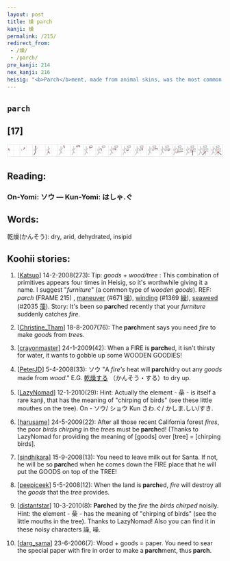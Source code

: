 ```yaml
---
layout: post
title: 燥 parch
kanji: 燥
permalink: /215/
redirect_from:
 - /燥/
 - /parch/
pre_kanji: 214
nex_kanji: 216
heisig: "<b>Parch</b>ment, made from animal skins, was the most common form of writing material used until the beginning of the nineteenth century. When paper took over, a method was devised to make artificial <b>parch</b>ment from <i>wood</i> pulp. The <i>fire</i> at the left and in the &quot;strong&quot; position serves to remind us of the root word, &quot;<b>parch</b>,&quot; since nothing dries, puckers, wrinkles, and scorches quite like <i>fire</i>. And here is how we put it all together. Take a sheet of paper (a &quot;<i>wood-good</i>,&quot;), wet it, and hold it over a <i>hearth</i> in your mind's eye. Now watch as it <b>parches</b> the paper, leaving it with a strange and bumpy surface resembling <b>parch</b>ment."
---
```


## `parch`

## [17]

<div class="stroke"><img src="../images/E787A5.png" /></div>

## Reading:

### On-Yomi: ソウ &mdash; Kun-Yomi: はしゃ.ぐ

## Words:

乾燥(かんそう): dry, arid, dehydrated, insipid

## Koohii stories:

1) [<a href="http://kanji.koohii.com/profile/Katsuo">Katsuo</a>] 14-2-2008(273): Tip: <em>goods</em> + <em>wood/tree</em> : This combination of primitives appears four times in Heisig, so it&#039;s worthwhile giving it a name. I suggest &quot;<em>furniture</em>&quot; (a common type of <em>wooden goods</em>). REF: <em>parch</em> (FRAME 215) , <a href="../671">maneuver</a> <span class="index">(#671 <a href="http://jisho.org/kanji/details/操">操</a>)</span>, <a href="../1369">winding</a> <span class="index">(#1369 <a href="http://jisho.org/kanji/details/繰">繰</a>)</span>, <a href="../2035">seaweed</a> <span class="index">(#2035 <a href="http://jisho.org/kanji/details/藻">藻</a>)</span>. Story: It&#039;s been so<strong> parch</strong>ed recently that your <em>furniture</em> suddenly catches <em>fire</em>. 

2) [<a href="http://kanji.koohii.com/profile/Christine_Tham">Christine_Tham</a>] 18-8-2007(76): The<strong> parch</strong>ment says you need <em>fire</em> to make <em>good</em>s from <em>tree</em>s. 

3) [<a href="http://kanji.koohii.com/profile/crayonmaster">crayonmaster</a>] 24-1-2009(42): When a FIRE is<strong> parch</strong>ed, it isn&#039;t thirsty for water, it wants to gobble up some WOODEN GOODIES! 

4) [<a href="http://kanji.koohii.com/profile/PeterJD">PeterJD</a>] 5-4-2008(33): ソウ &quot;A <em>fire&#039;s</em> heat will<strong> parch</strong>/dry out any <em>goods</em> made from <em>wood</em>.&quot; E.G.   <a href="http://jisho.org/kanji/details/乾燥する">乾燥する</a>  （かんそう・する）to dry up. 

5) [<a href="http://kanji.koohii.com/profile/LazyNomad">LazyNomad</a>] 12-1-2010(29): Hint: Actually the element - 喿 - is itself a rare kanji, that has the meaning of &quot;chirping of birds&quot; (see these little mouthes on the tree). On - ソウ/ ショウ Kun さわ.ぐ/ かしま.しい/すき. 

6) [<a href="http://kanji.koohii.com/profile/harusame">harusame</a>] 24-5-2009(22): After all those recent California forest <em>fires</em>, the poor <em>birds chirping</em> in the <em>tree</em>s must be<strong> parch</strong>ed! (Thanks to LazyNomad for providing the meaning of [goods] over [tree] = [chirping birds]. 

7) [<a href="http://kanji.koohii.com/profile/sindhikara">sindhikara</a>] 15-9-2008(13): You need to leave milk out for Santa. If not, he will be so<strong> parch</strong>ed when he comes down the FIRE place that he will put the GOODS on top of the TREE! 

8) [<a href="http://kanji.koohii.com/profile/peepiceek">peepiceek</a>] 5-5-2008(12): When the land is<strong> parch</strong>ed, <em>fire</em> will destroy all the <em>goods</em> that the <em>tree</em> provides. 

9) [<a href="http://kanji.koohii.com/profile/distantstar">distantstar</a>] 10-3-2010(8): <strong>Parch</strong>ed by the <em>fire</em> the <em>birds chirped</em> noisily. Hint: the element - 喿 - has the meaning of &quot;chirping of birds&quot; (see the little mouths in the tree). Thanks to LazyNomad! Also you can find it in these noisy characters 譟, 噪. 

10) [<a href="http://kanji.koohii.com/profile/darg_sama">darg_sama</a>] 23-6-2006(7): Wood + goods = paper. You need to sear the special paper with fire in order to make a<strong> parch</strong>ment, thus<strong> parch</strong>. 
